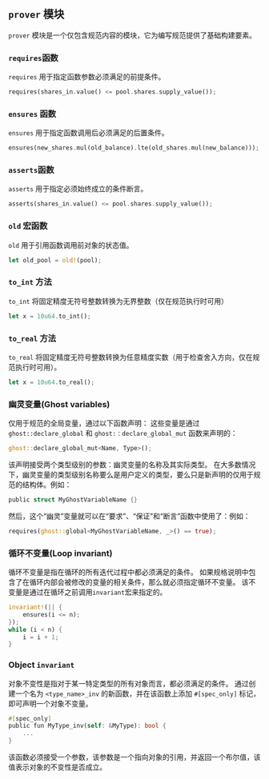 ##  `prover` 模块

`prover` 模块是一个仅包含规范内容的模块，它为编写规范提供了基础构建要素。

### `requires`函数

`requires` 用于指定函数参数必须满足的前提条件。

```rust
requires(shares_in.value() <= pool.shares.supply_value());
```

###  `ensures` 函数

`ensures` 用于指定函数调用后必须满足的后置条件。
```rust
ensures(new_shares.mul(old_balance).lte(old_shares.mul(new_balance)));
```

### `asserts`函数

`asserts` 用于指定必须始终成立的条件断言。
```rust
asserts(shares_in.value() <= pool.shares.supply_value());
```

###  `old` 宏函数

`old` 用于引用函数调用前对象的状态值。
```rust
let old_pool = old!(pool);
```

###  `to_int` 方法

`to_int` 将固定精度无符号整数转换为无界整数（仅在规范执行时可用）

```rust
let x = 10u64.to_int();
```

###  `to_real` 方法
`to_real` 将固定精度无符号整数转换为任意精度实数（用于检查舍入方向，仅在规范执行时可用）。


```rust
let x = 10u64.to_real();
```

### 幽灵变量(Ghost variables)

仅用于规范的全局变量，通过以下函数声明：
这些变量是通过 `ghost::declare_global` 和 `ghost:：declare_global_mut` 函数来声明的：
```rust
ghost::declare_global_mut<Name, Type>();
```

该声明接受两个类型级别的参数：幽灵变量的名称及其实际类型。
在大多数情况下，幽灵变量的类型级别名称要么是用户定义的类型，要么只是新声明的仅用于规范的结构体。例如：

```rust
public struct MyGhostVariableName {}
```

然后，这个“幽灵”变量就可以在“要求”、“保证”和“断言”函数中使用了：例如：

```rust
requires(ghost::global<MyGhostVariableName, _>() == true);
```

### 循环不变量(Loop invariant)

循环不变量是指在循环的所有迭代过程中都必须满足的条件。
如果规格说明中包含了在循环内部会被修改的变量的相关条件，那么就必须指定循环不变量。
该不变量是通过在循环之前调用`invariant`宏来指定的。

```rust
invariant!(|| {
    ensures(i <= n);
});
while (i < n) {
    i = i + 1;
}
```

### Object `invariant`

对象不变性是指对于某一特定类型的所有对象而言，都必须满足的条件。
通过创建一个名为 `<type_name>_inv` 的新函数，并在该函数上添加 `#[spec_only]` 标记，即可声明一个对象不变量。

```rust
#[spec_only]
public fun MyType_inv(self: &MyType): bool {
    ...
}
```

该函数必须接受一个参数，该参数是一个指向对象的引用，并返回一个布尔值，该值表示对象的不变性是否成立。